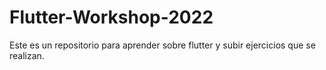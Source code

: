 # Flutter-Workshop-2022

Este es un repositorio para aprender sobre flutter y subir ejercicios que se realizan.
